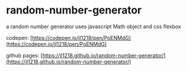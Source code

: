 # random-number-generator
a random number generator
uses javascript Math object and css flexbox

codepen: [https://codepen.io/jl1218/pen/PoENMdG](https://codepen.io/jl1218/pen/PoENMdG)

github pages: [https://jl1218.github.io/random-number-generator/](https://jl1218.github.io/random-number-generator/)
